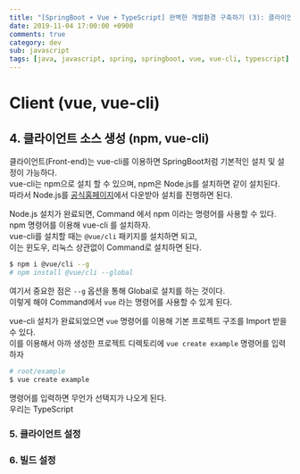 ```yaml
---
title: "[SpringBoot + Vue + TypeScript] 완벽한 개발환경 구축하기 (3): 클라이언트 (Front-end)"
date: 2019-11-04 17:00:00 +0900
comments: true
category: dev
sub: javascript
tags: [java, javascript, spring, springboot, vue, vue-cli, typescript]
---
```


# Client (vue, vue-cli)

## 

## 4. 클라이언트 소스 생성 (npm, vue-cli)
클라이언트(Front-end)는 vue-cli를 이용하면 SpringBoot처럼 기본적인 설치 및 설정이 가능하다.  
vue-cli는 npm으로 설치 할 수 있으며, npm은 Node.js를 설치하면 같이 설치된다.  
따라서 Node.js를 [공식홈페이지](https://nodejs.org/)에서 다운받아 설치를 진행하면 된다.

Node.js 설치가 완료되면, Command 에서 npm 이라는 명령어를 사용할 수 있다.  
npm 명령어를 이용해 vue-cli 를 설치하자.  
vue-cli를 설치할 때는 `@vue/cli` 패키지를 설치하면 되고,  
이는 윈도우, 리눅스 상관없이 Command로 설치하면 된다.

```sh
$ npm i @vue/cli --g
# npm install @vue/cli --global 
```
여기서 중요한 점은 `--g` 옵션을 통해 Global로 설치를 하는 것이다.  
이렇게 해야 Command에서 `vue` 라는 명령어를 사용할 수 있게 된다.

vue-cli 설치가 완료되었으면 `vue` 명령어를 이용해 기본 프로젝트 구조를 Import 받을 수 있다.  
이를 이용해서 아까 생성한 프로젝트 디렉토리에 `vue create example` 명령어를 입력하자
```sh
# root/example
$ vue create example
```

명령어를 입력하면 무언가 선택지가 나오게 된다.  
우리는 TypeScript 

### 5. 클라이언트 설정

### 6. 빌드 설정